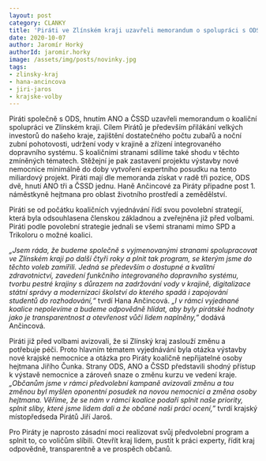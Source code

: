 ```yaml
---
layout: post
category: CLANKY
title: 'Piráti ve Zlínském kraji uzavřeli memorandum o spolupráci s ODS, ČSSD a ANO'
date: 2020-10-07
author: Jaromír Horký
authorId: jaromir.horky
image: /assets/img/posts/novinky.jpg
tags: 
- zlinsky-kraj
- hana-ancincova
- jiri-jaros
- krajske-volby
---
```

 Piráti společně s ODS, hnutím ANO a ČSSD uzavřeli memorandum o koaliční spolupráci ve Zlínském kraji. Cílem Pirátů je především přilákání velkých investorů do našeho kraje, zajištění dostatečného počtu zubařů a noční zubní pohotovosti, udržení vody v krajině a zřízení integrovaného dopravního systému. S koaličními stranami sdílíme také shodu v těchto zmíněných tématech. Stěžejní je pak zastavení projektu výstavby nové nemocnice minimálně do doby vytvoření expertního posudku na tento miliardový projekt.  Piráti mají dle memoranda získat v radě tři pozice, ODS dvě, hnutí ANO tři a ČSSD jednu. Haně Ančincové za Piráty připadne post 1. náměstkyně hejtmana pro oblast životního prostředí a zemědělství.

Piráti se od počátku koaličních vyjednávání řídí svou povolební strategií, která byla odsouhlasena členskou základnou a zveřejněna již před volbami. Piráti podle povolební strategie jednali se všemi stranami mimo SPD a Trikoloru o možné koalici. 

*„Jsem ráda, že budeme společně s vyjmenovanými stranami spolupracovat ve Zlínském kraji po další čtyři roky a plnit tak program, se kterým jsme do těchto voleb zamířili. Jedná se především o dostupné a kvalitní zdravotnictví, zavedení funkčního integrovaného dopravního systému, tvorbu pestré krajiny s důrazem na zadržování vody v krajině, digitalizace státní správy a modernizaci školství do kterého spadá i zapojování studentů do rozhodování,“* tvrdí Hana Ančincová. *„I v rámci vyjednané koalice nepolevíme a budeme odpovědně hlídat, aby byly pirátské hodnoty jako je transparentnost a otevřenost vůči lidem naplněny,”* dodává Ančincová.

Piráti již před volbami avizovali, že si Zlínský kraj zaslouží změnu a potřebuje péči. Proto hlavním tématem vyjednávání byla otázka výstavby nové krajské nemocnice a otázka pro Piráty koaličně nepřijatelné osoby hejtmana Jiřího Čunka. Strany ODS, ANO a ČSSD představili shodný přístup k výstavě nemocnice a zároveň snaze o změnu kurzu ve vedení kraje. *„Občanům jsme v rámci předvolební kampaně avizovali změnu a tou změnou byl myšlen oponentní posudek na novou nemocnici a změna osoby hejtmana. Věříme, že se nám v rámci koalice podaří splnit naše priority, splnit sliby, které jsme lidem dali a že občané naši práci ocení,”* tvrdí krajský místopředseda Pirátů Jiří Jaroš. 

Pro Piráty je naprosto zásadní moci realizovat svůj předvolební program a splnit to, co voličům slíbili. Otevřít kraj lidem, pustit k práci experty, řídit kraj odpovědně, transparentně a ve prospěch občanů. 
